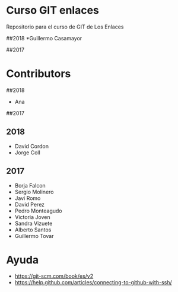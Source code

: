 # Curso GIT enlaces
Repositorio para el curso de GIT de Los Enlaces

##2018
*Guillermo Casamayor


##2017

# Contributors


##2018
* Ana

##2017

## 2018

* David Cordon
* Jorge Coll

## 2017


* Borja Falcon
* Sergio Molinero
* Javi Romo
* David Perez
* Pedro Monteagudo
* Victoria Joven
* Sandra Vizuete
* Alberto Santos
* Guillermo Tovar

# Ayuda
* https://git-scm.com/book/es/v2
* https://help.github.com/articles/connecting-to-github-with-ssh/

